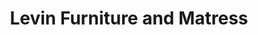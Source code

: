 ---
title: "Levin Furniture and Matress"
url: /pittsburgh/levin-furniture-and-matress/
shop: Möbel
---
